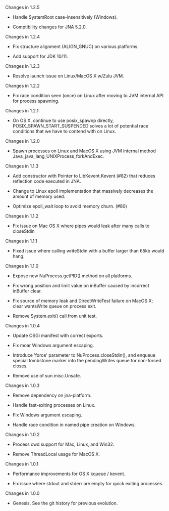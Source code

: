 Changes in 1.2.5

 * Handle SystemRoot case-insensitively (Windows).
 
 * Comptibility changes for JNA 5.2.0.

Changes in 1.2.4

 * Fix structure alignment (ALIGN_GNUC) on various platforms.

 * Add support for JDK 10/11.

Changes in 1.2.3

 * Resolve launch issue on Linux/MacOS X w/Zulu JVM.

Changes in 1.2.2

 * Fix race condition seen (once) on Linux after moving to JVM internal API for process spawning.

Changes in 1.2.1

* On OS X, continue to use posix_spawnp directly, POSIX_SPAWN_START_SUSPENDED solves a lot of potential race conditions that we have to contend with on Linux.

Changes in 1.2.0
 * Spawn processes on Linux and MacOS X using JVM internal method Java_java_lang_UNIXProcess_forkAndExec.

Changes in 1.1.3

 * Add constructor with Pointer to LibKevent.Kevent (#82) that reduces reflection code executed in JNA.

 * Change to Linux epoll implementation that massively decreases the amount of memory used.
 
 * Optimize epoll_wait loop to avoid memory churn. (#80)

Changes in 1.1.2

 * Fix issue on Mac OS X where pipes would leak after many calls to closeStdin

Changes in 1.1.1

 * Fixed issue where calling writeStdin with a buffer larger than 65kb would hang.

Changes in 1.1.0

 * Expose new NuProcess.getPID() method on all platforms.

 * Fix wrong position and limit value on inBuffer caused by incorrect inBuffer clear.

 * Fix source of memory leak and DirectWriteTest failure on MacOS X; clear wantsWrite 
   queue on process exit.

 * Remove System.exit() call from unit test.
 
Changes in 1.0.4

 * Update OSGi manifest with correct exports.

 * Fix moar Windows argument escaping.

 * Introduce 'force' parameter to NuProcess.closeStdin(), and enqueue special
   tombstone marker into the pendingWrites queue for non-forced closes.

 * Remove use of sun.misc.Unsafe.

Changes in 1.0.3

 * Remove dependency on jna-platform.

 * Handle fast-exiting processes on Linux.

 * Fix Windows argument escaping.

 * Handle race condition in named pipe creation on Windows.

Changes in 1.0.2

 * Process cwd support for Mac, Linux, and Win32.

 * Remove ThreadLocal usage for MacOS X.

Changes in 1.0.1

 * Performance improvements for OS X kqueue / kevent.

 * Fix issue where stdout and stderr are empty for quick exiting processes.

Changes in 1.0.0

 * Genesis.  See the git history for previous evolution.
